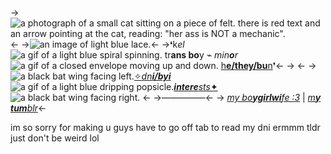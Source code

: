 ->![a photograph of a small cat sitting on a piece of felt. there is red text and an arrow pointing at the cat, reading: "her ass is NOT a mechanic".](https://64.media.tumblr.com/30b5e252f05dedb0935621a731f8a5d6/b5f809fb33923f13-5d/s640x960/cf402d63c60c9caca9702020facc230ea2580a11.pnj)<-
->![an image of light blue lace.](https://64.media.tumblr.com/8f62ef904d18da1071aafea26f2c3979/127f48a2b8d8df00-c7/s640x960/686aadd4b23891a5ac4dc7321cda52ba1a3511b3.pnj)<-
->❛k*el* ![a gif of a light blue spiral spinning.](https://64.media.tumblr.com/84ddcc555cc6e9619878d7f50513d8de/127f48a2b8d8df00-81/s75x75_c1/5f7298fe743f4144d2123d420df854e0d4b6e8e2.gifv) tr**ans bo**y  ⌁  *min**o**r* ![a gif of a closed envelope moving up and down.](https://64.media.tumblr.com/350ab8b8cf6f7b5f313cd0376590a5dc/127f48a2b8d8df00-b8/s75x75_c1/b72317b21638b855d08a30e94bb89779dc55d5a0.gifv) [h**e/they/bu**n](https://pronouny.xyz/u/kel%20%E2%98%85)❜<-
->  <-
-> ![a black bat wing facing left.](https://64.media.tumblr.com/6f77879dc62ebb28630a364f463da847/127f48a2b8d8df00-0f/s75x75_c1/6406a26e29c3591b5f743f4cadf9363bf2f3be9c.gifv)[✧*dn**i/byi***](https://rentry.org/snackc0re) ![a gif of a light blue dripping popsicle.](https://64.media.tumblr.com/46fb192c9257b7d2ebe8466f18f39e5b/127f48a2b8d8df00-0c/s75x75_c1/c2926f54b9e03fc5715005d461b239c8d57f8b8b.gifv)[***intere**sts*✦](https://rentry.org/getasnackatfouram)![a black bat wing facing right.](https://64.media.tumblr.com/7c3f1bc6656b84f8d904dee3175f2673/127f48a2b8d8df00-64/s75x75_c1/1077b9524af7c630c3ee5e2914830cb4426c9b81.gifv)
 <-
->―――――<- 
-> [*my bo**ygirlwi**fe :3*](https://rattlepate.tumblr.com) | [*m**y tum**blr*](https://gumidonut.tumblr.com)<-

im so sorry for making u guys have to go off tab to read my dni ermmm tldr just don't be weird lol
